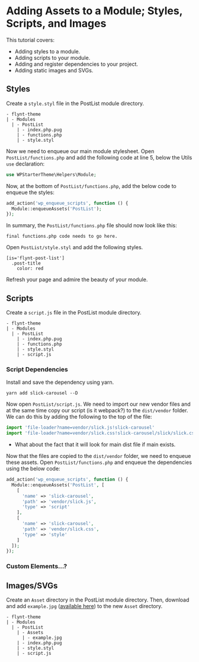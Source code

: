 # Adding Assets to a Module; Styles, Scripts, and Images

This tutorial covers:
- Adding styles to a module.
- Adding scripts to your module.
- Adding and register dependencies to your project.
- Adding static images and SVGs.

## Styles
Create a `style.styl` file in the PostList module directory.

```
- flynt-theme
| - Modules
  | - PostList
    | - index.php.pug
    | - functions.php
    | - style.styl
```

Now we need to enqueue our main module stylesheet. Open `PostList/functions.php` and add the following code at line 5, below the Utils `use` declaration:

```php
use WPStarterTheme\Helpers\Module;
```

Now, at the bottom of `PostList/functions.php`, add the below code to enqueue the styles:

```php
add_action('wp_enqueue_scripts', function () {
  Module::enqueueAssets('PostList');
});

```

In summary, the `PostList/functions.php` file should now look like this:

```
final functions.php code needs to go here.
```

Open `PostList/style.styl` and add the following styles.
```stylus
[is='flynt-post-list']
  .post-title
    color: red
```

Refresh your page and admire the beauty of your module.

## Scripts
Create a `script.js` file in the PostList module directory.

```
- flynt-theme
| - Modules
  | - PostList
    | - index.php.pug
    | - functions.php
    | - style.styl
    | - script.js
```

### Script Dependencies
Install and save the dependency using yarn.
```
yarn add slick-carousel --D
```

Now open `PostList/script.js`. We need to import our new vendor files and at the same time copy our script (is it webpack?) to the `dist/vendor` folder. We can do this by adding the following to the top of the file:

```js
import 'file-loader?name=vendor/slick.js!slick-carousel'
import 'file-loader?name=vendor/slick.css!slick-carousel/slick/slick.css'
```
- What about the fact that it will look for main dist file if main exists.

Now that the files are copied to the `dist/vendor` folder, we need to enqueue these assets. Open `PostList/functions.php` and enqueue the dependencies using the below code:

```php
add_action('wp_enqueue_scripts', function () {
  Module::enqueueAssets('PostList', [
    [
      'name' => 'slick-carousel',
      'path' => 'vendor/slick.js',
      'type' => 'script'
    ],
    [
      'name' => 'slick-carousel',
      'path' => 'vendor/slick.css',
      'type' => 'style'
    ]
  ]);
});
```

### Custom Elements...?

## Images/SVGs
Create an `Asset` directory in the PostList module directory. Then, download and add `example.jpg` ([available here](#)) to the new `Asset` directory.

```
- flynt-theme
| - Modules
  | - PostList
    | - Assets
      | - example.jpg
    | - index.php.pug
    | - style.styl
    | - script.js
```
